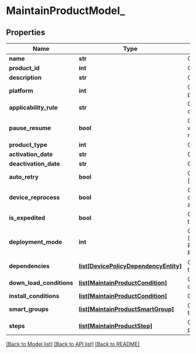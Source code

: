 # MaintainProductModel_

## Properties
Name | Type | Description | Notes
------------ | ------------- | ------------- | -------------
**name** | **str** | Gets or sets name of the product. | [optional] 
**product_id** | **int** | Gets or sets iD of the product. | [optional] 
**description** | **str** | Gets or sets description of the product. | [optional] 
**platform** | **int** | Gets or sets platform ID in which product is deployed. | [optional] 
**applicability_rule** | **str** | Gets or sets assignment rules to filter out devices within a Smart Group. | [optional] 
**pause_resume** | **bool** | Gets or sets a value indicating whether whether the product is in Pause or resume state. | [optional] 
**product_type** | **int** | Gets or sets the type of Product. | [optional] 
**activation_date** | **str** | Gets or sets date of Activation. | [optional] 
**deactivation_date** | **str** | Gets or sets date of Deactivation. | [optional] 
**auto_retry** | **bool** | Gets or sets a value indicating whether [automatic retry]. | [optional] 
**device_reprocess** | **bool** | Gets or sets a value indicating whether device reprocess for this product is applicable or not. | [optional] 
**is_expedited** | **bool** | Gets or sets a value indicating whether this is an expedited product. | [optional] 
**deployment_mode** | **int** | Gets or sets deployment Mode (Possible Values are RelayServerWithDeviceServicesBackup, RelayServerOnly). | [optional] 
**dependencies** | [**list[DevicePolicyDependencyEntity]**](DevicePolicyDependencyEntity.md) | Gets or sets the list of products in which the given product is dependent on. | [optional] 
**down_load_conditions** | [**list[MaintainProductCondition]**](MaintainProductCondition.md) | Gets or sets list of conditions for download. | [optional] 
**install_conditions** | [**list[MaintainProductCondition]**](MaintainProductCondition.md) | Gets or sets list of conditions for install. | [optional] 
**smart_groups** | [**list[MaintainProductSmartGroup]**](MaintainProductSmartGroup.md) | Gets or sets details of the Smart Group to which Product belong. | [optional] 
**steps** | [**list[MaintainProductStep]**](MaintainProductStep.md) | Gets or sets steps details of the product. | [optional] 

[[Back to Model list]](../README.md#documentation-for-models) [[Back to API list]](../README.md#documentation-for-api-endpoints) [[Back to README]](../README.md)


